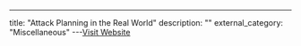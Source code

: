 ---
title: "Attack Planning in the Real World"
description: ""
external_category: "Miscellaneous"
---[Visit Website](http://arxiv.org/pdf/1306.4044.pdf)

